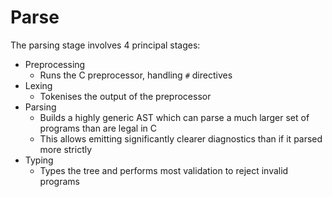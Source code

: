 # Parse

The parsing stage involves 4 principal stages:

* Preprocessing
  - Runs the C preprocessor, handling `#` directives
* Lexing
  - Tokenises the output of the preprocessor
* Parsing
  - Builds a highly generic AST which can parse a much larger set of programs than are legal in C
  - This allows emitting significantly clearer diagnostics than if it parsed more strictly
* Typing
  - Types the tree and performs most validation to reject invalid programs

